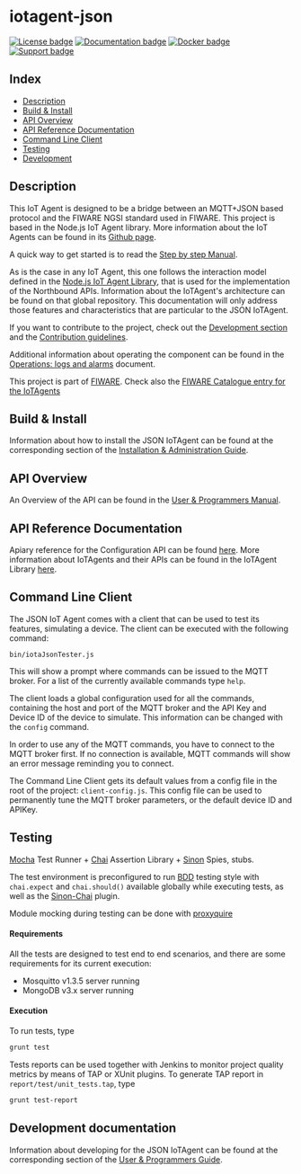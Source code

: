 # iotagent-json

[![License badge](https://img.shields.io/badge/license-AGPL-blue.svg)](https://opensource.org/licenses/AGPL-3.0)
[![Documentation badge](https://readthedocs.org/projects/fiware-iotagent-json/badge/?version=latest)](http://fiware-iotagent-json.readthedocs.org/en/latest/?badge=latest)
[![Docker badge](https://img.shields.io/docker/pulls/fiware/iotagent-json.svg)](https://hub.docker.com/r/fiware/iotagent-json/)
[![Support badge]( https://img.shields.io/badge/support-sof-yellowgreen.svg)](http://stackoverflow.com/questions/tagged/fiware)


## Index

* [Description](#description)
* [Build & Install](#buildinstall)
* [API Overview](#apioverview)
* [API Reference Documentation](#apireference)
* [Command Line Client](#client)
* [Testing](#testing)
* [Development](#development)

## <a name="description"/> Description
This IoT Agent is designed to be a bridge between an MQTT+JSON based protocol and the FIWARE NGSI standard used in FIWARE.
This project is based in the Node.js IoT Agent library. More information about the IoT Agents can be found in its 
[Github page](https://github.com/telefonicaid/iotagent-node-lib).

A quick way to get started is to read the [Step by step Manual](./docs/stepbystep.md).

As is the case in any IoT Agent, this one follows the interaction model defined in the [Node.js IoT Agent Library](https://github.com/telefonicaid/iotagent-node-lib),
that is used for the implementation of the Northbound APIs. Information about the IoTAgent's architecture can be found
on that global repository. This documentation will only address those features and characteristics that are particular
to the JSON IoTAgent.

If you want to contribute to the project, check out the [Development section](#development) and the [Contribution guidelines](./docs/contribution.md).

Additional information about operating the component can be found in the [Operations: logs and alarms](docs/operations.md) document.

This project is part of [FIWARE](https://www.fiware.org/). Check also the [FIWARE Catalogue entry for the IoTAgents](http://catalogue.fiware.org/enablers/backend-device-management-idas)

## <a name="buildinstall"/> Build & Install

Information about how to install the JSON IoTAgent can be found at the corresponding section of the [Installation & Administration Guide](docs/installationguide.md).

## <a name="apioverview"/> API Overview

An Overview of the API can be found in the [User & Programmers Manual](docs/usermanual.md).

## <a name="apireference"/> API Reference Documentation

Apiary reference for the Configuration API can be found [here](http://docs.telefonicaiotiotagents.apiary.io/#).
More information about IoTAgents and their APIs can be found in the IoTAgent Library [here](https://github.com/telefonicaid/iotagent-node-lib).

## <a name="client"/> Command Line Client 
The JSON IoT Agent comes with a client that can be used to test its features, simulating a device. The client can be 
executed with the following command:
```
bin/iotaJsonTester.js
```
This will show a prompt where commands can be issued to the MQTT broker. For a list of the currently available commands
type `help`.

The client loads a global configuration used for all the commands, containing the host and port of the MQTT broker and
the API Key and Device ID of the device to simulate. This information can be changed with the `config` command.

In order to use any of the MQTT commands, you have to connect to the MQTT broker first. If no connection is available,
MQTT commands will show an error message reminding you to connect.

The Command Line Client gets its default values from a config file in the root of the project: `client-config.js`. This
config file can be used to permanently tune the MQTT broker parameters, or the default device ID and APIKey.

##  <a name="testing"/> Testing

[Mocha](http://mochajs.org/) Test Runner + [Chai](http://chaijs.com/) Assertion Library + [Sinon](http://sinonjs.org/) Spies, stubs.

The test environment is preconfigured to run [BDD](http://chaijs.com/api/bdd/) testing style with
`chai.expect` and `chai.should()` available globally while executing tests, as well as the [Sinon-Chai](http://chaijs.com/plugins/sinon-chai) plugin.

Module mocking during testing can be done with [proxyquire](https://github.com/thlorenz/proxyquire)

#### Requirements

All the tests are designed to test end to end scenarios, and there are some requirements for its current execution:
- Mosquitto v1.3.5 server running
- MongoDB v3.x server running

#### Execution

To run tests, type
```bash
grunt test
```

Tests reports can be used together with Jenkins to monitor project quality metrics by means of TAP or XUnit plugins.
To generate TAP report in `report/test/unit_tests.tap`, type
```bash
grunt test-report
```

##  <a name="development"/> Development documentation

Information about developing for the JSON IoTAgent can be found at the corresponding section of the [User & Programmers Guide](docs/usermanual.md).
